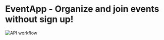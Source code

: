 # EventApp - Organize and join events without sign up!

![API workflow](https://github.com/sneaktricks/EventApp/actions/workflows/test-and-build-api.yml/badge.svg)
